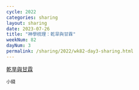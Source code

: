 ```yaml
---
cycle: 2022
categories: sharing
layout: sharing
date: 2023-07-26
title: "神學梳理：乾旱與甘霖"
weekNum: 82
dayNum: 3
permalink: /sharing/2022/wk82-day3-sharing.html
---
```

[乾旱與甘霖](https://eccseattle.github.io/media/sharing/2022/wk082/2023-07-26-bin.m4a)

`小錢`
